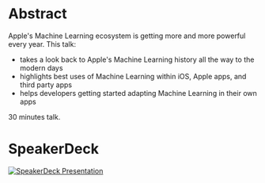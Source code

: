 # Abstract
Apple's Machine Learning ecosystem is getting more and more powerful every year. This talk:  

- takes a look back to Apple's Machine Learning history all the way to the modern days
- highlights best uses of Machine Learning within iOS, Apple apps, and third party apps
- helps developers getting started adapting Machine Learning in their own apps

30 minutes talk.

# SpeakerDeck
[![SpeakerDeck Presentation](https://speakerd.s3.amazonaws.com/presentations/115737d37fc043729b532a8b35753157/slide_0.jpg?575235)](https://speakerdeck.com/zntfdr/the-state-of-machine-learning-in-ios-13)